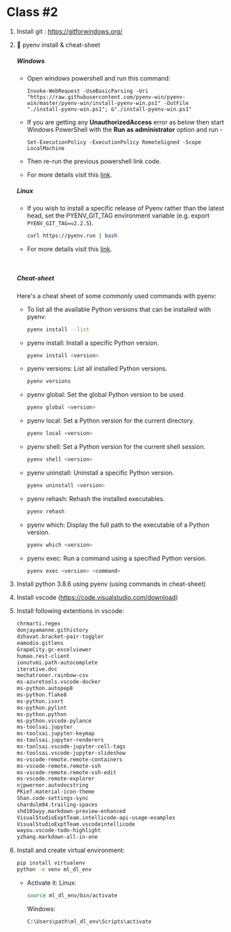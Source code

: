 # Class #2
1. Install git : https://gitforwindows.org/
2. 🐍 pyenv install & cheat-sheet

   ##### Windows

   - Open windows powershell and run this command:
       ```pwsh
       Invoke-WebRequest -UseBasicParsing -Uri "https://raw.githubusercontent.com/pyenv-win/pyenv-win/master/pyenv-win/install-pyenv-win.ps1" -OutFile "./install-pyenv-win.ps1"; &"./install-pyenv-win.ps1"
       ```

   - If you are getting any **UnauthorizedAccess** error as below then start Windows PowerShell with the **Run as administrator** option and run -
       ```pwsh
       Set-ExecutionPolicy -ExecutionPolicy RemoteSigned -Scope LocalMachine
       ```
   - Then re-run the previous powershell link code.
   - For more details visit this [link](https://github.com/pyenv-win/pyenv-win/blob/master/docs/installation.md#powershell).

    ##### Linux
     - If you wish to install a specific release of Pyenv rather than the latest head, set the PYENV_GIT_TAG environment variable (e.g. export `PYENV_GIT_TAG=v2.2.5`).
        ```sh
        curl https://pyenv.run | bash
        ```

   - For more details visit this [link](https://github.com/pyenv/pyenv-installer).
    <br>

    ##### Cheat-sheet
    Here's a cheat sheet of some commonly used commands with pyenv:


    - To list all the available Python versions that can be installed with pyenv:

        ```sh
        pyenv install --list
        ```
    - pyenv install: Install a specific Python version.


        ```sh
        pyenv install <version>
        ```
    - pyenv versions: List all installed Python versions.

        ```sh
        pyenv versions
        ```
    - pyenv global: Set the global Python version to be used.


        ```sh
        pyenv global <version>
        ```
    - pyenv local: Set a Python version for the current directory.


        ```sh
        pyenv local <version>
        ```
    - pyenv shell: Set a Python version for the current shell session.


        ```sh
        pyenv shell <version>
        ```

    - pyenv uninstall: Uninstall a specific Python version.


        ```sh
        pyenv uninstall <version>
        ```
    - pyenv rehash: Rehash the installed executables.


        ```sh
        pyenv rehash
        ```
    - pyenv which: Display the full path to the executable of a Python version.

        ```sh
        pyenv which <version>
        ```
    - pyenv exec: Run a command using a specified Python version.

        ```sh
        pyenv exec <version> <command>
        ```
3. Install python 3.8.6 using pyenv (using commands in cheat-sheet)
4. Install vscode (https://code.visualstudio.com/download)
5. Install following extentions in vscode:
    ```sh
    chrmarti.regex
    donjayamanne.githistory
    dzhavat.bracket-pair-toggler
    eamodio.gitlens
    GrapeCity.gc-excelviewer
    humao.rest-client
    ionutvmi.path-autocomplete
    iterative.dvc
    mechatroner.rainbow-csv
    ms-azuretools.vscode-docker
    ms-python.autopep8
    ms-python.flake8
    ms-python.isort
    ms-python.pylint
    ms-python.python
    ms-python.vscode-pylance
    ms-toolsai.jupyter
    ms-toolsai.jupyter-keymap
    ms-toolsai.jupyter-renderers
    ms-toolsai.vscode-jupyter-cell-tags
    ms-toolsai.vscode-jupyter-slideshow
    ms-vscode-remote.remote-containers
    ms-vscode-remote.remote-ssh
    ms-vscode-remote.remote-ssh-edit
    ms-vscode.remote-explorer
    njpwerner.autodocstring
    PKief.material-icon-theme
    Shan.code-settings-sync
    shardulm94.trailing-spaces
    shd101wyy.markdown-preview-enhanced
    VisualStudioExptTeam.intellicode-api-usage-examples
    VisualStudioExptTeam.vscodeintellicode
    wayou.vscode-todo-highlight
    yzhang.markdown-all-in-one
    ```

6. Install and create virtual environment:

    ```sh
    pip install virtualenv
    python -m venv ml_dl_env
    ```

   - Activate it:
       Linux:
       ```sh
       source ml_dl_env/bin/activate
       ```
       Windows:
       ```
       C:\Users\path\ml_dl_env\Scripts\activate
       ```